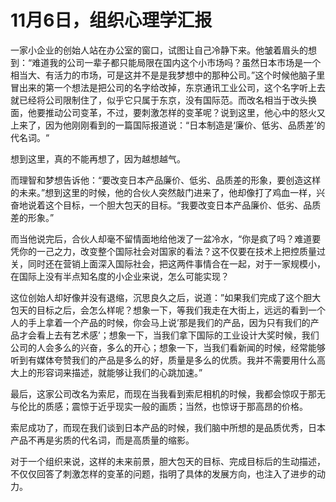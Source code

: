 
# 11月6日，组织心理学汇报

一家小企业的创始人站在办公室的窗口，试图让自己冷静下来。他皱着眉头的想到：“难道我的公司一辈子都只能局限在国内这个小市场吗？虽然日本市场是一个相当大、有活力的市场，可是这并不是是我梦想中的那种公司。”这个时候他脑子里冒出来的第一个想法是把公司的名字给改掉，东京通讯工业公司，这个名字听上去就已经将公司限制住了，似乎它只属于东京，没有国际范。而改名相当于改头换面，他要推动公司变革，不过，要刺激怎样的变革呢？说到这里，他心中的怒火又上来了，因为他刚刚看到的一篇国际报道说：“日本制造是‘廉价、低劣、品质差’的代名词。“

想到这里，真的不能再想了，因为越想越气。

而理智和梦想告诉他：“要改变日本产品廉价、低劣、品质差的形象，要创造这样的未来。”想到这里的时候，他的合伙人突然敲门进来了，他却像打了鸡血一样，兴奋地说着这个目标，一个胆大包天的目标。“我要改变日本产品廉价、低劣、品质差的形象。”

而当他说完后，合伙人却毫不留情面地给他泼了一盆冷水，“你是疯了吗？难道要凭你的一己之力，改变整个国际社会对国家的看法？这不仅要在技术上把控质量过关，同时还在营销上面深入国际社会，把这两件事情合在一起，对于一家规模小，在国际上没有半点知名度的小企业来说，怎么可能实现？

这位创始人却好像并没有退缩，沉思良久之后，说道：”如果我们完成了这个胆大包天的目标之后，会怎么样呢？想象一下，等我们我走在大街上，远远的看到一个人的手上拿着一个产品的时候，你会马上说’那是我们的产品，因为只有我们的产品才会看上去有艺术感’；想象一下，当我们拿下国际的工业设计大奖时候，我们公司的人会多么的兴奋，多么的开心；想象一下，当我们看新闻的时候，经常能够听到有媒体夸赞我们的产品是多么的好，质量是多么的优质。我并不需要用什么高大上的形容词来描述，就能够让我们的心跳加速。”

最后，这家公司改名为索尼，而现在当我看到索尼相机的时候，我都会惊叹于那无与伦比的质感；震惊于近乎现实一般的画质；当然，也惊讶于那高昂的价格。

索尼成功了，而现在我们谈到日本产品的时候，我们脑中所想的是品质优秀，日本产品不再是劣质的代名词，而是高质量的缩影。

对于一个组织来说，这样的未来前景，胆大包天的目标、完成目标后的生动描述，不仅仅回答了刺激怎样的变革的问题，指明了具体的发展方向，也注入了进步的动力。

